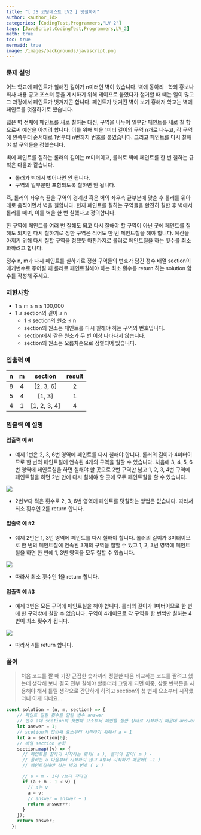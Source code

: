 ```yaml
---
title: "[ JS 코딩테스트 LV2 ] 덧칠하기"
author: <author_id>
categories: [CodingTest,Programmers,"LV 2"]
tags: [JavaScript,CodingTest,Programmers,LV_2]
math: true
toc: true
mermaid: true
image: /images/backgrounds/javascript.png
---
```


### 문제 설명
어느 학교에 페인트가 칠해진 길이가 n미터인 벽이 있습니다. 벽에 동아리 · 학회 홍보나 회사 채용 공고 포스터 등을 게시하기 위해 테이프로 붙였다가 철거할 때 떼는 일이 많고 그 과정에서 페인트가 벗겨지곤 합니다. 페인트가 벗겨진 벽이 보기 흉해져 학교는 벽에 페인트를 덧칠하기로 했습니다.

넓은 벽 전체에 페인트를 새로 칠하는 대신, 구역을 나누어 일부만 페인트를 새로 칠 함으로써 예산을 아끼려 합니다. 이를 위해 벽을 1미터 길이의 구역 n개로 나누고, 각 구역에 왼쪽부터 순서대로 1번부터 n번까지 번호를 붙였습니다. 그리고 페인트를 다시 칠해야 할 구역들을 정했습니다.

벽에 페인트를 칠하는 롤러의 길이는 m미터이고, 롤러로 벽에 페인트를 한 번 칠하는 규칙은 다음과 같습니다.

- 롤러가 벽에서 벗어나면 안 됩니다.
- 구역의 일부분만 포함되도록 칠하면 안 됩니다.

즉, 롤러의 좌우측 끝을 구역의 경계선 혹은 벽의 좌우측 끝부분에 맞춘 후 롤러를 위아래로 움직이면서 벽을 칠합니다. 현재 페인트를 칠하는 구역들을 완전히 칠한 후 벽에서 롤러를 떼며, 이를 벽을 한 번 칠했다고 정의합니다.

한 구역에 페인트를 여러 번 칠해도 되고 다시 칠해야 할 구역이 아닌 곳에 페인트를 칠해도 되지만 다시 칠하기로 정한 구역은 적어도 한 번 페인트칠을 해야 합니다. 예산을 아끼기 위해 다시 칠할 구역을 정했듯 마찬가지로 롤러로 페인트칠을 하는 횟수를 최소화하려고 합니다.

정수 n, m과 다시 페인트를 칠하기로 정한 구역들의 번호가 담긴 정수 배열 section이 매개변수로 주어질 때 롤러로 페인트칠해야 하는 최소 횟수를 return 하는 solution 함수를 작성해 주세요.

### 제한사항
- 1 ≤ m ≤ n ≤ 100,000
- 1 ≤ section의 길이 ≤ n
  - 1 ≤ section의 원소 ≤ n
  - section의 원소는 페인트를 다시 칠해야 하는 구역의 번호입니다.
  - section에서 같은 원소가 두 번 이상 나타나지 않습니다.
  - section의 원소는 오름차순으로 정렬되어 있습니다.

### 입출력 예

|n|	m|	section|	result|
|:--:|:--:|:--:|:--:|
|8|	4|	[2, 3, 6]	|2|
|5|	4|	[1, 3]	|1|
|4	|1|	[1, 2, 3, 4]|	4|

### 입출력 예 설명
#### 입출력 예 #1

- 예제 1번은 2, 3, 6번 영역에 페인트를 다시 칠해야 합니다. 롤러의 길이가 4미터이므로 한 번의 페인트칠에 연속된 4개의 구역을 칠할 수 있습니다. 처음에 3, 4, 5, 6번 영역에 페인트칠을 하면 칠해야 할 곳으로 2번 구역만 남고 1, 2, 3, 4번 구역에 페인트칠을 하면 2번 만에 다시 칠해야 할 곳에 모두 페인트칠을 할 수 있습니다.

![](https://velog.velcdn.com/images/dltmdwls15/post/a9593b70-3f24-47ba-8e07-ef0eee36b9a4/image.png)


- 2번보다 적은 횟수로 2, 3, 6번 영역에 페인트를 덧칠하는 방법은 없습니다. 따라서 최소 횟수인 2를 return 합니다.

#### 입출력 예 #2

- 예제 2번은 1, 3번 영역에 페인트를 다시 칠해야 합니다. 롤러의 길이가 3미터이므로 한 번의 페인트칠에 연속된 3개의 구역을 칠할 수 있고 1, 2, 3번 영역에 페인트칠을 하면 한 번에 1, 3번 영역을 모두 칠할 수 있습니다.

![](https://velog.velcdn.com/images/dltmdwls15/post/e9e1f30b-543b-448b-ae83-ff074dfb0a6c/image.png)


- 따라서 최소 횟수인 1을 return 합니다.

#### 입출력 예 #3

- 예제 3번은 모든 구역에 페인트칠을 해야 합니다. 롤러의 길이가 1미터이므로 한 번에 한 구역밖에 칠할 수 없습니다. 구역이 4개이므로 각 구역을 한 번씩만 칠하는 4번이 최소 횟수가 됩니다.

![](https://velog.velcdn.com/images/dltmdwls15/post/1d615d2d-a45f-4e8e-8218-1ee06244e265/image.png)


- 따라서 4를 return 합니다.

### 풀이
> 처음 코드를 짤 때 가장 근접한 숫자끼리 정렬한 다음 비교하는 코드를 짤려고 했는데
  생각해 보니 결국 전부 칠해야 할뿐더러 그렇게 되면 이중, 삼중 반복문을 사용해야 해서
  틀릴 생각으로 간단하게 하려고 section의 첫 번째 요소부터 시작했더니 이게 되네요...


```jsx
const solution = (n, m, section) => {
    // 페인트 칠한 휫수를 담은 변수 answer
    // 변수 a에 scetion의 첫번째 요소부터 페인틀 칠한 상태로 시작하기 때문에 answer = 1
    let answer = 1;
    // scetion의 첫번째 요소부터 시작하기 위해서 a = 1
    let a = section[0];
    // 배열 section 순회
    section.map((v) => {
      // 페인트를 칠하기 시작하는 위치( a ), 롤러의 길이( m ) -
      // 롤러는 a 다음부터 시작하지 않고 a부터 시작하기 때문에( -1 )
      // 페인트칠해야 하는 벽의 번호 ( v )

      // a + m - 1이 v보다 작다면
      if (a + m - 1 < v) {
        // a는 v
        a = v;
        // answer = answer + 1
        return answer++;
      }
    });
    return answer;
  };
```

